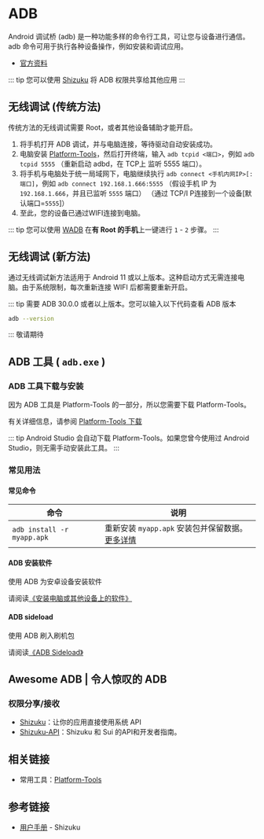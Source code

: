 # ADB

Android 调试桥 (adb) 是一种功能多样的命令行工具，可让您与设备进行通信。adb 命令可用于执行各种设备操作，例如安装和调试应用。

* [官方资料](https://developer.android.google.cn/studio/command-line/adb?hl=zh_cn)

::: tip
您可以使用 [Shizuku][Shizuku] 将 ADB 权限共享给其他应用
:::

## 无线调试 (传统方法)

传统方法的无线调试需要 Root，或者其他设备辅助才能开启。

1. 将手机打开 ADB 调试，并与电脑连接，等待驱动自动安装成功。
2. 电脑安装 [Platform-Tools][PlatformTools]，然后打开终端，输入 `adb tcpid <端口>`，例如 `adb tcpid 5555`
    （重新启动 adbd，在 TCP上 监听 5555 端口）。
3. 将手机与电脑处于统一局域网下，电脑继续执行 `adb connect <手机内网IP>[:端口]`，例如 `adb connect 192.168.1.666:5555`
    （假设手机 IP 为 `192.168.1.666`，并且已监听 `5555` 端口）
    （通过 TCP/I P连接到一个设备\[默认端口=`5555`\]）
4. 至此，您的设备已通过WIFI连接到电脑。

::: tip
您可以使用 [WADB][WADB] 在**有 Root 的手机**上一键进行 `1` - `2` 步骤。
:::

## 无线调试 (新方法)

通过无线调试新方法适用于 Android 11 或以上版本。这种启动方式无需连接电脑。由于系统限制，每次重新连接 WIFI 后都需要重新开启。

::: tip
需要 ADB 30.0.0 或者以上版本。您可以输入以下代码查看 ADB 版本

```bash
adb --version
```

:::
敬请期待

## ADB 工具 ( `adb.exe` )

### ADB 工具下载与安装

因为 ADB 工具是 Platform-Tools 的一部分，所以您需要下载 Platform-Tools。

有关详细信息，请参阅 [Platform-Tools 下载](/tools/platform-tools.md#platform-tools-下载)

::: tip
Android Studio 会自动下载 Platform-Tools。如果您曾今使用过 Android Studio，则无需手动安装此工具。
:::

### 常见用法

#### 常见命令

| 命令                       | 说明                                                           |
| -------------------------- | -------------------------------------------------------------- |
| `adb install -r myapp.apk` | 重新安装 `myapp.apk` 安装包并保留数据。[更多详情][adb安装软件] |

#### ADB 安装软件

使用 ADB 为安卓设备安装软件

请阅读[《安装电脑或其他设备上的软件》][adb安装软件]

#### ADB sideload

使用 ADB 刷入刷机包

请阅读[《ADB Sideload》](../../../fast/flash/system.md#adb-sideload)

[adb安装软件]: ../../installApk/index.md#安装电脑或其他设备上的软件

## Awesome ADB | 令人惊叹的 ADB

<!--@include: ./awesome.md -->

### 权限分享/接收

* [Shizuku][Shizuku]：让你的应用直接使用系统 API <Badge type="tip" text="APP" />
* [Shizuku-API](https://github.com/RikkaApps/Shizuku-API)：Shizuku 和 Sui 的API和开发者指南。 <Badge type="tip" text="支持库" />

## 相关链接

* 常用工具：[Platform-Tools][PlatformTools]

[PlatformTools]: /tools/platform-tools.md
[WADB]: https://github.com/RikkaApps/WADB
[Shizuku]: https://shizuku.rikka.app/zh-hans/

## 参考链接

* [用户手册](https://shizuku.rikka.app/zh-hans/guide/setup/) - Shizuku

